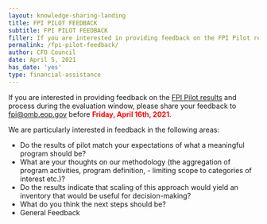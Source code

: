 ```yaml
---
layout: knowledge-sharing-landing
title: FPI PILOT FEEDBACK
subtitle: FPI PILOT FEEDBACK
filler: If you are interested in providing feedback on the FPI Pilot results and process during the evaluation window, please share your feedback to fpi@omb.eop.gov before Friday, April 16th, 2021.
permalink: /fpi-pilot-feedback/
author: CFO Council 
date: April 5, 2021
has_date: 'yes'
type: financial-assistance
---
```

If you are interested in providing feedback on the <a href="https://fpi.omb.gov/explore-the-pilot-data/">FPI Pilot results</a> and process during the evaluation window, please share your feedback to <a href="mailto: fpi@omb.eop.gov">fpi@omb.eop.gov</a> before <b style="color: red">Friday, April 16th, 2021</b>.

We are particularly interested in feedback in the following areas:

- Do the results of pilot match your expectations of what a meaningful program should be?
- What are your thoughts on our methodology (the aggregation of program activities, program definition, - limiting scope to categories of interest etc.)?
- Do the results indicate that scaling of this approach would yield an inventory that would be useful for decision-making?
- What do you think the next steps should be?
- General Feedback
